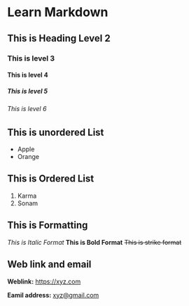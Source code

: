 # Learn Markdown
## This is Heading Level 2
### This is level 3
#### This is level 4
##### This is level 5

###### This is level 6

## This is unordered List
+ Apple
+ Orange

## This is Ordered List

1. Karma
2. Sonam

## This is Formatting
*This is Italic Format*
**This is Bold Format**
~~This is strike format~~

## Web link and email 
**Weblink:** <https://xyz.com>

**Eamil address:** <xyz@gmail.com>

